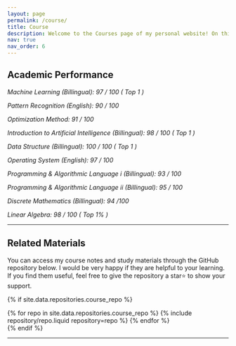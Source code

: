 ```yaml
---
layout: page
permalink: /course/
title: Course
description: Welcome to the Courses page of my personal website! On this page, I highlight the core courses from my undergraduate studies, reflecting my academic performance and interests.
nav: true
nav_order: 6
---
```

## Academic Performance

*Machine Learning (Billingual): 97 / 100 ( Top 1 )*

*Pattern Recognition (English): 90 / 100*

*Optimization Method: 91 / 100*

*Introduction to Artificial Intelligence (Billingual): 98 / 100 ( Top 1 )*

*Data Structure (Billingual): 100 / 100 ( Top 1 )*

*Operating System (English): 97 / 100*

*Programming & Algorithmic Language i (Billingual): 93 / 100*

*Programming & Algorithmic Language ii (Billingual): 95 / 100*

*Discrete Mathematics (Billingual): 94 /100*

*Linear Algebra: 98 / 100 ( Top 1% )*

---

## Related Materials
You can access my course notes and study materials through the GitHub repository below. I would be very happy if they are helpful to your learning. If you find them useful, feel free to give the repository a star⭐ to show your support.

{% if site.data.repositories.course_repo %}

<div class="repositories d-flex flex-wrap flex-md-row flex-column justify-content-between align-items-center">
  {% for repo in site.data.repositories.course_repo %}
    {% include repository/repo.liquid repository=repo %}
  {% endfor %}
</div>
{% endif %}

---

